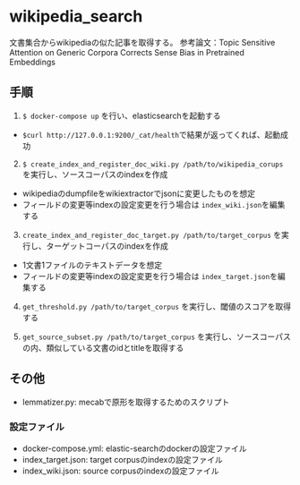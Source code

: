 # wikipedia_search
文書集合からwikipediaの似た記事を取得する。
参考論文：Topic Sensitive Attention on Generic Corpora Corrects Sense Bias in Pretrained Embeddings

## 手順
1. `$ docker-compose up` を行い、elasticsearchを起動する
  - `$curl http://127.0.0.1:9200/_cat/health`で結果が返ってくれば、起動成功

2. `$ create_index_and_register_doc_wiki.py /path/to/wikipedia_corups` を実行し、ソースコーパスのindexを作成
  - wikipediaのdumpfileをwikiextractorでjsonに変更したものを想定
  - フィールドの変更等indexの設定変更を行う場合は `index_wiki.json`を編集する
  
3. `create_index_and_register_doc_target.py /path/to/target_corpus` を実行し、ターゲットコーパスのindexを作成
  - 1文書1ファイルのテキストデータを想定
  - フィールドの変更等indexの設定変更を行う場合は `index_target.json`を編集する

4. `get_threshold.py /path/to/target_corpus` を実行し、閾値のスコアを取得する

5. `get_source_subset.py /path/to/target_corpus` を実行し、ソースコーパスの内、類似している文書のidとtitleを取得する

## その他
- lemmatizer.py: mecabで原形を取得するためのスクリプト

### 設定ファイル
- docker-compose.yml: elastic-searchのdockerの設定ファイル
- index_target.json: target corpusのindexの設定ファイル
- index_wiki.json: source corpusのindexの設定ファイル
